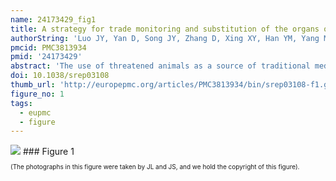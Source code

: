 ```yaml
---
name: 24173429_fig1
title: A strategy for trade monitoring and substitution of the organs of threatened animals.
authorString: 'Luo JY, Yan D, Song JY, Zhang D, Xing XY, Han YM, Yang MH, Dong XP, Peng C, Chen SL, Xiao XH.'
pmcid: PMC3813934
pmid: '24173429'
abstract: 'The use of threatened animals as a source of traditional medicines is accelerating the extinction of such species and imposes great challenges to animal conservation. In this study, we propose a feasible strategy for the conservation of threatened medicinal animals that combines trade monitoring and the search for substitutes. First, DNA barcoding provides a powerful technique for monitoring the trade of animal species, which helps in restricting the excessive use and illegal trade of such species. Second, pharmacological tests have been adopted to evaluate the biological equivalence of threatened and domestic animals; based on such testing, potential substitutes are recommended. Based on a review of threatened animal species and their substitutes, we find that the search for substitutes deserves special attention; however, this work is far from complete. These results may be of great value for the conservation of threatened animals and maintaining the heritage of traditional medicine.'
doi: 10.1038/srep03108
thumb_url: 'http://europepmc.org/articles/PMC3813934/bin/srep03108-f1.gif'
figure_no: 1
tags:
  - eupmc
  - figure
---
```

<img src='http://europepmc.org/articles/PMC3813934/bin/srep03108-f1.jpg' style='max-height: 300px'>
### Figure 1
<p style='font-size: 10px;'><title>Study design.</title> (The photographs in this figure were taken by JL and JS, and we hold the copyright of this figure).</p>
